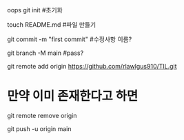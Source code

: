 oops
git init   #초기화

touch README.md         #파일 만들기

git commit -m "first commit"      #수정사항 이름?

git branch -M main   #pass?

git remote add origin https://github.com/rlawlgus910/TIL.git

# 만약 이미 존재한다고 하면
git remote remove origin

git push -u origin main

